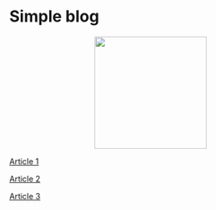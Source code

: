 # Simple blog

<p align="center"><img src="http://www.securitylab.ru/upload/iblock/acd/acd0db1583c1916a82a4d4a3cc06380c.jpg" width="200px" ></p>


[Article 1](https://github.com/kovalc0mrade/binary/blob/master/article1.txt)

[Article 2](https://github.com/kovalc0mrade/binary/blob/master/article2.txt)

[Article 3](https://github.com/kovalc0mrade/binary/blob/master/article3.txt)
